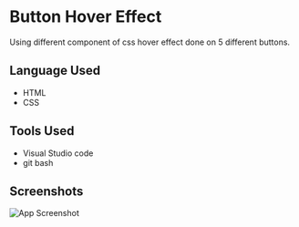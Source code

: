 
# Button Hover Effect

Using different component of css hover effect done on 5 different buttons.


## Language Used

 - HTML
 - CSS

## Tools Used

- Visual Studio code
-   git bash


## Screenshots

![App Screenshot](https://user-images.githubusercontent.com/71178215/214239048-3a12b23a-64f3-4cc4-b46d-c8c88456c3d6.jpg)

